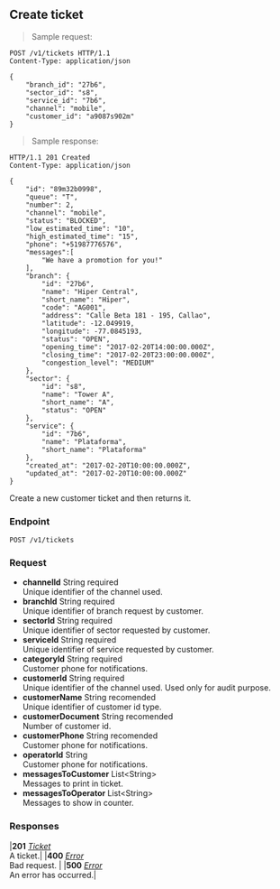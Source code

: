 
## Create ticket

> Sample request:

```http
POST /v1/tickets HTTP/1.1
Content-Type: application/json

{
    "branch_id": "27b6",
    "sector_id": "s8",
    "service_id": "7b6",
    "channel": "mobile",
    "customer_id": "a9087s902m"
}
```

> Sample response:

```http
HTTP/1.1 201 Created
Content-Type: application/json

{
    "id": "89m32b0998",
    "queue": "T",
    "number": 2,
    "channel": "mobile",
    "status": "BLOCKED",
    "low_estimated_time": "10",
    "high_estimated_time": "15",
    "phone": "+51987776576",
    "messages":[
        "We have a promotion for you!"
    ],
    "branch": {
        "id": "27b6",
        "name": "Hiper Central",
        "short_name": "Hiper",
        "code": "AG001",
        "address": "Calle Beta 181 - 195, Callao",
        "latitude": -12.049919,
        "longitude": -77.0845193,
        "status": "OPEN",
        "opening_time": "2017-02-20T14:00:00.000Z",
        "closing_time": "2017-02-20T23:00:00.000Z",
        "congestion_level": "MEDIUM"
    },
    "sector": {
        "id": "s8",
        "name": "Tower A",
        "short_name": "A",
        "status": "OPEN"
    },
    "service": {
        "id": "7b6",
        "name": "Plataforma",
        "short_name": "Plataforma"
    },
    "created_at": "2017-02-20T10:00:00.000Z",
    "updated_at": "2017-02-20T10:00:00.000Z"
}
```

Create a new customer ticket and then returns it.

### Endpoint

`POST /v1/tickets`

### Request

* **channelId** <span class="param-type">String</span> <span class="required-param">required</span> <br> Unique identifier of the channel used.
* **branchId** <span class="param-type">String</span> <span class="required-param">required</span> <br> Unique identifier of branch request by customer.
* **sectorId** <span class="param-type">String</span> <span class="required-param">required</span> <br> Unique identifier of sector requested by customer.
* **serviceId** <span class="param-type">String</span> <span class="required-param">required</span> <br> Unique identifier of service requested by customer.
* **categoryId** <span class="param-type">String</span> <span class="required-param">required</span><br> Customer phone for notifications.
* **customerId** <span class="param-type">String</span> <span class="required-param">required</span> <br> Unique identifier of the channel used. Used only for audit purpose.
* **customerName** <span class="param-type">String</span> <span class="recomended-param">recomended</span><br> Unique identifier of customer id type.
* **customerDocument** <span class="param-type">String</span> <span class="recomended-param">recomended</span><br> Number of customer id.
* **customerPhone** <span class="param-type">String</span> <span class="recomended-param">recomended</span><br> Customer phone for notifications.
* **operatorId** <span class="param-type">String</span> <br> Customer phone for notifications.
* **messagesToCustomer** <span class="param-type">List\<String\></span> <br> Messages to print in ticket.
* **messagesToOperator** <span class="param-type">List\<String\></span> <br> Messages to show in counter.

### Responses

|**201** *[Ticket](#ticket)* <br>A ticket.|
|**400** *[Error](#error)* <br>Bad request. |
|**500** *[Error](#error)* <br>An error has occurred.|
